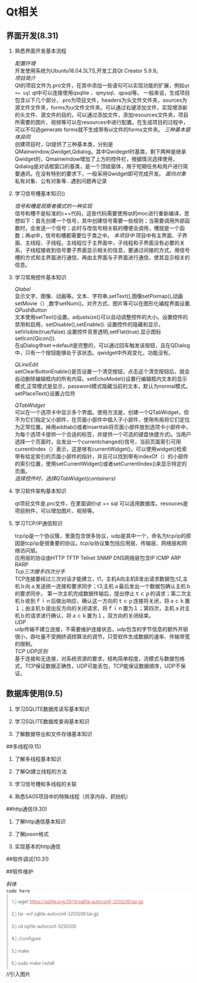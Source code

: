 # Qt相关


## 界面开发(8.31)

1. 熟悉界面开发基本流程  

	*配置环境*  
	开发使用系统为Ubuntu18.04.5LTS,开发工具Qt Creator 5.9.9。  
	*项目简介*  
	Qt的项目文件为.pro文件，在其中添加一些语句可以实现功能的扩展，例如`qt += sql` qt中可以连接使用qsqlite 、qmysql、qpsql等。
	一般来说，生成项目包含以下几个部分，.pro为项目文件，headers为头文件文件夹，sources为源文件文件夹，forms为ui文件文件夹。可以通过右键添加文件，实现增添新的头文件、源文件的目的，可以通过添加文件，添加resources文件夹，项目所需要的图片、视频等可以在resources中进行配置。在生成项目的过程中，可以不勾选generate forms就不生成带有ui文件的forms文件夹。
	*三种基本窗体异同*  
	创建项目时，Qt提供了三种基本类，分别是QMainwindow,Qwidget,Qdialog。其中Qwideget时基类，剩下两种是继承Qwidget的，Qmainwindow增加了上方的控件栏，根据情况选择使用，Qdialog是对话框窗口的基类，是一个顶级窗体，用于短期任务和用户进行简要通讯。在没有特别的要求下，一般采用Qwidget即可完成开发。
	*面向对象*  
	私有对象、公有对象等...遇到问题再记录  
	


2. 学习信号槽基本知识()  

	*信号和槽是观察者模式的一种实现*  
	信号和槽不是标准的c++代码，这些代码需要使用qt的moc进行重新编译，思想如下：首先创建一个信号，其中创建信号需要一些规则；当需要调用外部函数时，会发送一个信号；此时与改信号相关联的槽便会调用，槽就是一个函数；再qt中，信号和槽都需要位于类之中。
	*本项目中*
	项目中有主界面、子界面、主线程、子线程。主线程位于主界面中，子线程和子界面没有必要的关系，子线程接收到信号要子界面显示相关的信息，要通过间接的方式，用信号槽的方式和主界面进行通信，再由主界面与子界面进行通信，使其显示相关的信息。


3. 学习常用控件基本知识 
 
	*Qlabel*  
	显示文字、图像、动画等。文本、字符串,setText(),图像setPixmap(),动画setMovie（）,数字setNum()。对齐方式、图片等可以在图形化编程界面设置.  
	*QPushButton*  
	文本使用setText()设置。adjustsize()可以自动调整控件的大小。设置控件的禁用和启用，setDisable(),setEnable().  设置控件的隐藏和显示，setVisible(true/false).设置控件背景透明,setFlat(true).显示图标setIcon(Qicon()).  
	在qDialog中set->default是完整的，可以通过回车触发该按钮，且在QDialog中，只有一个按钮能够处于该状态。qwidget中外观变化，功能没有。

	*QLineEdit*  
	setClearButtonEnable()是否设置一个清空按钮，点击这个清空按钮后，就会自动删除编辑框内的所有内容。setEchoModel()设置行编辑框内文本的显示模式,正常模式是显示，password模式隐藏当前的文本，默认为normal模式。setPlaceText()设置占位符

	*QTabWidget*  
	可以在一个选项卡中显示多个界面。使用方法是，创建一个QTabWidget，但不为它们指定父小部件，在页面小部件中插入子小部件，使用布局将它们定位为正常位置。掉用addtab()或者inserttab将页面小部件放到选项卡小部件中，为每个选项卡提供一个合适的标签，并提供一个可选的键盘快捷方式i。当用户选择一个页面时，会发出一个currentchanged()信号，当前页面索引可用currentIndex（）表示，这是嗲有currentWidget()。可以使用widget()检索带有给定索引的页面小部件的指针，并且可以找到带有indexOf（）的小部件的索引位置，使用setCurrentWidget()或者setCurrentIndex()来显示特定的页面。  
	*选择控件时，选择QTabWidget(containers)*

4. 学习软件架构基本知识  

	qt项目文件是.pro文件，在里面调价qt += sql 可以适用数据库。resouces是项目附件，可以增加图片、视频等。


5. 学习TCP/IP通信知识  

	tcp/ip是一个协议簇，里面包含很多协议，udp是其中一个，命名为tcp/ip的原因是tcp/ip是很重要的协议。tcp/ip协议集包括应用层、传输层、网络层和网络访问层。  
	应用层的协议由HTTP TFTP Telnet SNMP DNS网络层包含IP ICMP ARP RARP  
	*Tcp三次握手四次分手*  
	TCP连接要经过三次对话才能建立，t1，主机A向主机B发出请求数据包;t2,主机ｂ向ａ发送统一连接和要求同步；t3,主机ａ最后发出一个数据包确认主机ｂ的要求同步。
	第一次主机完成数据传输后，提出停止ｔｃｐ的请求；第二次主机ｂ收到ｆｉｎ后做出响应，确认这一方向的ｔｃｐ连接将关闭，将ａｃｋ置１；由主机ｂ提出反方向的关闭请求，将ｆｉｎ置为１；第四次，主机ａ对主机ｂ的请求进行确认，将ａｃｋ置为１，双方向的关闭结束。  
	*UDP*  
	udp传输不建立连接，不需要维护连接状态，udp包含的字节信息的额外开销很小，吞吐量不受拥挤调控算法的调节，只受软件生成数据的速率、传输带宽的限制。  
	*TCP UDP区别*  
	基于连接和无连接，对系统资源的要求，结构简单程度，流模式与数据包格式，TCP保证数据正确性，UDP可能丢包，TCP能保证数据顺序，UDP不保证。

	
	

## 数据库使用(9.5)  

1. 学习SQLITE数据库读写基本知识  


2. 学习SQLITE数据库查询基本知识 

 
3. 了解数据导出和文件存储基本知识  



##多线程(9.15)  

1. 了解多线程基本知识  


2. 了解Qt建立线程的方法


3. 学习信号槽和多线程的关联  


4. 熟悉SA05项目中的特殊线程（共享内存、抓拍机）

##http通信(9.30)  

1. 了解http通信基本知识  

2. 了解joson格式

3. 实现基本的http通信


##软件调试(10.31)




##软件维护






*斜体*  
`code here`
![](qt_1.png)  //引入图片  






